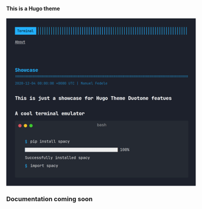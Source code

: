#### This is a Hugo theme

![Duotone](https://github.com/manuelfedele/hugo-theme-duotone/blob/master/images/duotoneshowcase.png?raw=true)

### Documentation coming soon
